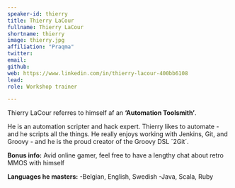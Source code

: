 ```yaml
---
speaker-id: thierry
title: Thierry LaCour
fullname: Thierry LaCour
shortname: thierry
image: thierry.jpg
affiliation: "Praqma"
twitter:
email:
github:
web: https://www.linkedin.com/in/thierry-lacour-400bb6108
lead:
role: Workshop trainer

---
```


Thierry LaCour referres to himself af an <b>‘Automation Toolsmith’</b>.

He is an automation scripter and hack expert. Thierry likes to automate - and he scripts all the things.
He really enjoys working with Jenkins, Git, and Groovy - and he is the proud creator of the Groovy DSL ´2Git´.

<b>Bonus info:</b>
Avid online gamer, feel free to have a lengthy chat about retro MMOS with himself

<b>Languages he masters:</b>
-Belgian, English, Swedish
-Java, Scala, Ruby
